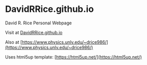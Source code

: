 # DavidRRice.github.io
David R. Rice Personal Webpage

Visit at [DavidRRice.github.io](DavidRRice.github.io)

Also at [https://www.physics.unlv.edu/~drice986/](https://www.physics.unlv.edu/~drice986/)



Uses html5up template: [https://html5up.net/](https://html5up.net/)
